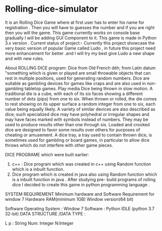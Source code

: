 # Rolling-dice-simulator
It is an Rolling Dice Game where at first user has to enter his name for registration . Then you will have to guesses the number and  if you are right then you will the game. This game currently works on console base gradually I will be adding GUI Component to it. This game  is made in Python 3.x version .
Current status of project:-
Currently this project showcase the very basic version of popular  Game called Ludo  , in future this  project need more enhancement  for better .and I will try my best give Ludo a new shape and with new rules.

About ROLLING DICE program:
Dice from Old French déh; from Latin datum "something which is given or played are small throwable objects that can rest in multiple positions, used for generating random numbers. Dice are suitable as gambling devices for games like craps and are also used in non-gambling tabletop games. Play  media Dice being thrown in slow motion.
A traditional die is a cube, with each of its six faces showing a different number of dots (pips) from one to six. When thrown or rolled, the die comes to rest showing on its upper surface a random integer from one to six, each value being equally likely. A variety of similar devices are also described as dice; such specialized dice may have polyhedral or irregular shapes and may have faces marked with symbols instead of numbers. They may be used to produce results other than one through six. Loaded and crooked dice are designed to favor some results over others for purposes of cheating or amusement. 
A dice tray, a tray used to contain thrown dice, is sometimes used for gambling or board games, in particular to allow dice throws which do not interfere with other game pieces.

DICE PROGRAME which were built earlier:
1. c++ :  Dice program which was created in c++ using Random function which is a inbuilt function. 
2. Dice program which is created in java also using Random function which is a inbuilt function in java .
After studying pre- build programs of rolling dice I decided to create this game in python programming language . 

 SYSTEM  REQUIREMENT
Minimum hardware and Software Requirement for window 7
Hardware
RAM(minimum 1GB)
 Window version(64 bit)

Software
 Operating System : Window 7
Software : Python IDLE (python 3.7 32-bit)
DATA STRUCTURE /DATA TYPE :

L p : String
Num: Integer
N:Integer


